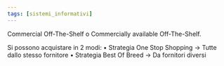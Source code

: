 ```yaml
---
tags: [sistemi_informativi]
---
```

Commercial Off-The-Shelf o Commercially available Off-The-Shelf.

Si possono acquistare in 2 modi:
	• Strategia One Stop Shopping -> Tutte dallo stesso fornitore
	• Strategia Best Of Breed -> Da fornitori diversi
	